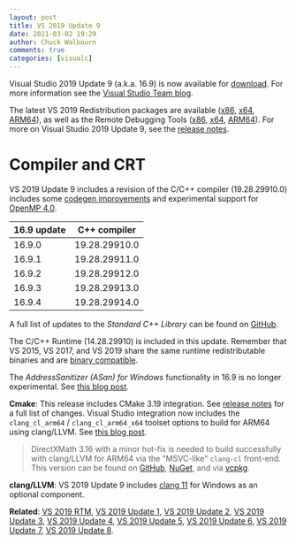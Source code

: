 ```yaml
---
layout: post
title: VS 2019 Update 9
date: 2021-03-02 19:29
author: Chuck Walbourn
comments: true
categories: [visualc]
---
```


Visual Studio 2019 Update 9 (a.k.a. 16.9) is now available for [download](https://visualstudio.microsoft.com/downloads/). For more information see the [Visual Studio Team blog](https://devblogs.microsoft.com/visualstudio/vs2019-v16-9-and-v16-10-preview-1/).
<!--more-->

The latest VS 2019 Redistribution packages are available ([x86](https://aka.ms/vs/16/release/VC_redist.x86.exe), [x64](https://aka.ms/vs/16/release/VC_redist.x64.exe), [ARM64](https://aka.ms/vs/16/release/VC_redist.arm64.exe)), as well as the Remote Debugging Tools ([x86](https://aka.ms/vs/16/release/RemoteTools.x86ret.enu.exe), [x64](https://aka.ms/vs/16/release/RemoteTools.amd64ret.enu.exe), [ARM64](https://aka.ms/vs/16/release/RemoteTools.arm64ret.enu.exe)). For more on Visual Studio 2019 Update 9, see the [release notes](https://docs.microsoft.com/en-us/visualstudio/releases/2019/release-notes).

<h1>Compiler and CRT</h1>

VS 2019 Update 9 includes a revision of the C/C++ compiler (19.28.29910.0) includes some [codegen improvements](https://devblogs.microsoft.com/cppblog/msvc-backend-updates-in-visual-studio-2019-version-16-9-preview-3/) and experimental support for [OpenMP 4.0](https://devblogs.microsoft.com/cppblog/improved-openmp-support-for-cpp-in-visual-studio/).

16.9 update | C++ compiler
--|--
16.9.0 | 19.28.29910.0
16.9.1 | 19.28.29911.0
16.9.2 | 19.28.29912.0
16.9.3 | 19.28.29913.0
16.9.4 | 19.28.29914.0

A full list of updates to the *Standard C++ Library* can be found on [GitHub](https://github.com/microsoft/STL/wiki/Changelog#vs-2019-169).

The C/C++ Runtime (14.28.29910) is included in this update. Remember that VS 2015, VS 2017, and VS 2019 share the same runtime redistributable binaries and are [binary compatible](https://docs.microsoft.com/en-us/cpp/porting/binary-compat-2015-2017).

The *AddressSanitizer (ASan) for Windows* functionality in 16.9 is no longer experimental. See [this blog post](https://devblogs.microsoft.com/cppblog/address-sanitizer-for-msvc-now-generally-available/).

<strong>Cmake</strong>: This release includes CMake 3.19 integration. See [release notes](https://cmake.org/cmake/help/latest/release/3.19.html) for a full list of changes. Visual Studio integration now includes the ``clang_cl_arm64`` / ``clang_cl_arm64_x64`` toolset options to build for ARM64 using clang/LLVM. See [this blog post](https://devblogs.microsoft.com/cppblog/windows-arm64-support-for-cmake-projects-in-visual-studio/).

> DirectXMath 3.16 with a minor hot-fix is needed to build successfully with clang/LLVM for ARM64 via the "MSVC-like" ``clang-cl`` front-end. This version can be found on [GitHub](https://github.com/microsoft/DirectXMath/releases/tag/jan2021), [NuGet](https://www.nuget.org/packages/directxmath/2021.1.11.2), and via [vcpkg](https://github.com/microsoft/vcpkg/tree/master/ports/directxmath).

<strong>clang/LLVM</strong>: VS 2019 Update 9 includes [clang 11](https://releases.llvm.org/11.0.0/tools/clang/docs/ReleaseNotes.html) for Windows as an optional component.

<strong>Related</strong>: <a href="https://walbourn.github.io/visual-studio-2019/">VS 2019 RTM</a>, <a href="https://walbourn.github.io/vs-2019-update-1/">VS 2019 Update 1</a>, <a href="https://walbourn.github.io/vs-2019-update-2/">VS 2019 Update 2</a>, <a href="https://walbourn.github.io/vs-2019-update-3/">VS 2019 Update 3</a>, <a href="https://walbourn.github.io/vs-2019-update-4/">VS 2019 Update 4</a>, <a href="https://walbourn.github.io/vs-2019-update-5/">VS 2019 Update 5</a>, <a href="https://walbourn.github.io/vs-2019-update-6/">VS 2019 Update 6</a>, <a href="https://walbourn.github.io/vs-2019-update-7/">VS 2019 Update 7</a>, <a href="https://walbourn.github.io/vs-2019-update-8/">VS 2019 Update 8</a>.
